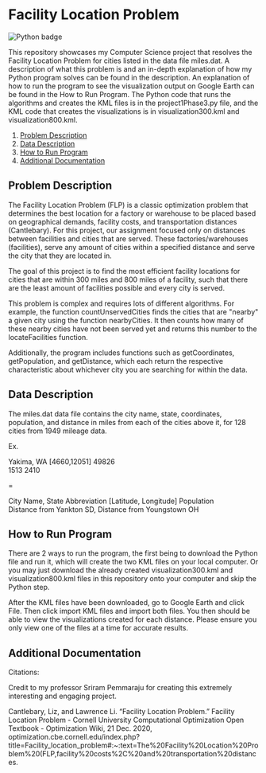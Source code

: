 # Facility Location Problem

![Python badge](https://img.shields.io/badge/Python-3776AB?style=for-the-badge&logo=python&logoColor=white)

This repository showcases my Computer Science project that resolves the Facility Location Problem for cities listed in the data file miles.dat. A description of what this problem is and an in-depth explanation of how my Python program solves can be found in the description. An explanation of how to run the program to see the visualization output on Google Earth can be found in the How to Run Program. The Python code that runs the algorithms and creates the KML files is in the project1Phase3.py file, and the KML code that creates the visualizations is in visualization300.kml and visualization800.kml. 


1. [Problem Description](#Problem-Description)
2. [Data Description](#Data-Description)
3. [How to Run Program](#How-to-Run-Program)
4. [Additional Documentation](#Additional-Documentation)


## Problem Description 

The Facility Location Problem (FLP) is a classic optimization problem that determines the best location for a factory or warehouse to be placed based on geographical demands, facility costs, and transportation distances (Cantlebary). For this project, our assignment focused only on distances between facilities and cities that are served. These factories/warehouses (facilities), serve any amount of cities within a specified distance and serve the city that they are located in. 

The goal of this project is to find the most efficient facility locations for cities that are within 300 miles and 800 miles of a facility, such that there are the least amount of facilities possible and every city is served. 

This problem is complex and requires lots of different algorithms. For example, the function countUnservedCities finds the cities that are "nearby" a given city using the function nearbyCities. It then counts how many of these nearby cities have not been served yet and returns this number to the locateFacilities function.

Additionally, the program includes functions such as getCoordinates, getPopulation, and getDistance, which each return the respective characteristic about whichever city you are searching for within the data.

## Data Description

The miles.dat data file contains the city name, state, coordinates, population, and distance in miles from each of the cities above it, for 128 cities from 1949 mileage data. 

Ex. 

Yakima, WA [4660,12051] 49826 
<br>1513 2410</br>

= 

City Name, State Abbreviation [Latitude, Longitude] Population
<br>Distance from Yankton SD,  Distance from Youngstown OH</br>


## How to Run Program

There are 2 ways to run the program, the first being to download the Python file and run it, which will create the two KML files on your local computer. Or you may just download the already created visualization300.kml and visualization800.kml files in this repository onto your computer and skip the Python step. 

After the KML files have been downloaded, go to Google Earth and click File. Then click import KML files and import both files. You then should be able to view the visualizations created for each distance. Please ensure you only view one of the files at a time for accurate results. 

## Additional Documentation

Citations: 

Credit to my professor Sriram Pemmaraju for creating this extremely interesting and engaging project. 

Cantlebary, Liz, and Lawrence Li. “Facility Location Problem.” Facility Location Problem - Cornell University Computational Optimization Open Textbook - Optimization Wiki, 21 Dec. 2020, optimization.cbe.cornell.edu/index.php?title=Facility_location_problem#:~:text=The%20Facility%20Location%20Problem%20(FLP,facility%20costs%2C%20and%20transportation%20distances. 
